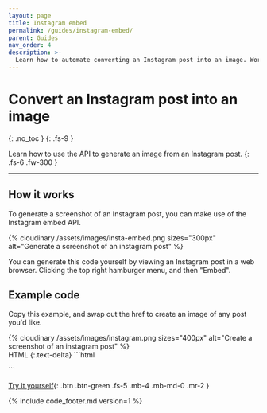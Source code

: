 ```yaml
---
layout: page
title: Instagram embed
permalink: /guides/instagram-embed/
parent: Guides
nav_order: 4
description: >-
  Learn how to automate converting an Instagram post into an image. Works with Zapier and any programming language. Ruby, PHP, JavaScript.
---
```

# Convert an Instagram post into an image
{: .no_toc }
{: .fs-9 }

Learn how to use the API to generate an image from an Instagram post.
{: .fs-6 .fw-300 }

<hr>

## How it works

To generate a screenshot of an Instagram post, you can make use of the Instagram embed API.

{% cloudinary /assets/images/insta-embed.png sizes="300px" alt="Generate a screenshot of an instagram post" %}

You can generate this code yourself by viewing an Instagram post in a web browser. Clicking the top right hamburger menu, and then "Embed".

## Example code

Copy this example, and swap out the href to create an image of any post you'd like.

<div class="code-example" markdown="1">
<div class="hcti-container">
  {% cloudinary /assets/images/instagram.png sizes="400px" alt="Create a screenshot of an instagram post" %}
</div>
</div>
HTML
{:.text-delta}
```html
<script src="https://platform.instagram.com/en_US/embeds.js"></script>
<blockquote style="width:600px;" class="instagram-media" data-instgrm-version="7" >

<!-- replace this href with the link to the post -->
<a href="https://www.instagram.com/p/B2EkgKalrO6/"></a> 

</blockquote>
```

[Try it yourself](https://htmlcsstoimage.com/demo){: .btn .btn-green .fs-5 .mb-4 .mb-md-0 .mr-2 }

{% include code_footer.md version=1 %}
